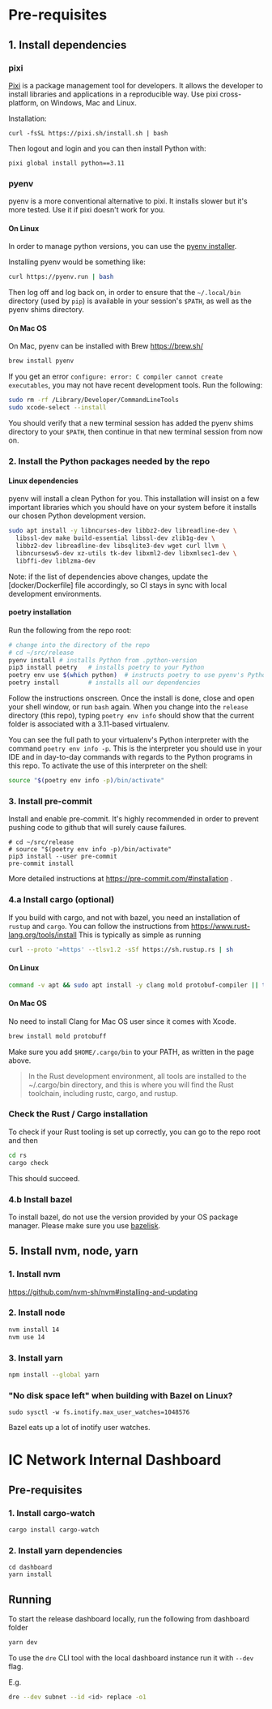 # Pre-requisites

## 1. Install dependencies

### pixi

[Pixi](https://pixi.sh/) is a package management tool for developers. It allows the developer to install libraries and applications in a reproducible way. Use pixi cross-platform, on Windows, Mac and Linux.

Installation:
```
curl -fsSL https://pixi.sh/install.sh | bash
```

Then logout and login and you can then install Python with:
```
pixi global install python==3.11
```

### pyenv

pyenv is a more conventional alternative to pixi. It installs slower but it's more tested. Use it if pixi doesn't work for you.

#### On Linux

In order to manage python versions, you can use the [pyenv
installer](https://github.com/pyenv/pyenv-installer).

Installing pyenv would be something like:

``` bash
curl https://pyenv.run | bash
```

Then log off and log back on, in order to ensure that the
`~/.local/bin` directory (used by `pip`) is
available in your session's `$PATH`, as well as the pyenv
shims directory.

#### On Mac OS

On Mac, pyenv can be installed with Brew https://brew.sh/
```bash
brew install pyenv
```

If you get an error `configure: error: C compiler cannot create executables`,
you may not have recent development tools. Run the following:
```bash
sudo rm -rf /Library/Developer/CommandLineTools
sudo xcode-select --install
```

You should verify that a new terminal session has added
the pyenv shims directory to your `$PATH`, then continue
in that new terminal session from now on.

### 2. Install the Python packages needed by the repo


#### Linux dependencies

pyenv will install a clean Python for you.   This installation will
insist on a few important libraries which you should have on your
system before it installs our chosen Python development version.

```bash
sudo apt install -y libncurses-dev libbz2-dev libreadline-dev \
  libssl-dev make build-essential libssl-dev zlib1g-dev \
  libbz2-dev libreadline-dev libsqlite3-dev wget curl llvm \
  libncursesw5-dev xz-utils tk-dev libxml2-dev libxmlsec1-dev \
  libffi-dev liblzma-dev
```

Note: if the list of dependencies above changes, update the
[docker/Dockerfile] file accordingly, so CI stays in sync
with local development environments.

#### poetry installation

Run the following from the repo root:

```bash
# change into the directory of the repo
# cd ~/src/release
pyenv install # installs Python from .python-version
pip3 install poetry   # installs poetry to your Python
poetry env use $(which python)  # instructs poetry to use pyenv's Python
poetry install        # installs all our dependencies
```

Follow the instructions onscreen.  Once the install is done,
close and open your shell window, or run `bash` again.
When you change into the `release` directory (this repo),
typing `poetry env info` should show that the current
folder is associated with a 3.11-based virtualenv.

You can see the full path to your virtualenv's Python interpreter
with the command `poetry env info -p`.  This is the interpreter
you should use in your IDE and in day-to-day commands with regards
to the Python programs in this repo.  To activate the use of
this interpreter on the shell:

```bash
source "$(poetry env info -p)/bin/activate"
```

### 3. Install pre-commit

Install and enable pre-commit. It's highly recommended in order to prevent pushing code to github that will surely cause failures.

```
# cd ~/src/release
# source "$(poetry env info -p)/bin/activate"
pip3 install --user pre-commit
pre-commit install
```

More detailed instructions at https://pre-commit.com/#installation .

### 4.a Install cargo (optional)

If you build with cargo, and not with bazel, you need an installation of `rustup` and `cargo`. You can follow the instructions from https://www.rust-lang.org/tools/install
This is typically as simple as running

```sh
curl --proto '=https' --tlsv1.2 -sSf https://sh.rustup.rs | sh
```
#### On Linux
```sh
command -v apt && sudo apt install -y clang mold protobuf-compiler || true
```
#### On Mac OS
No need to install Clang for Mac OS user since it comes with Xcode.
```sh
brew install mold protobuff
```
Make sure you add `$HOME/.cargo/bin` to your PATH, as written in the page above.
> In the Rust development environment, all tools are installed to the ~/.cargo/bin directory, and this is where you will find the Rust toolchain, including rustc, cargo, and rustup.

### Check the Rust / Cargo installation

To check if your Rust tooling is set up correctly, you can go to the repo root and then
```sh
cd rs
cargo check
```

This should succeed.

### 4.b Install bazel

To install bazel, do not use the version provided by your OS package manager. Please make sure you use [bazelisk](https://bazel.build/install/bazelisk).

## 5. Install nvm, node, yarn

### 1. Install nvm

https://github.com/nvm-sh/nvm#installing-and-updating

### 2. Install node

```sh
nvm install 14
nvm use 14
```

### 3. Install yarn

```sh
npm install --global yarn
```

### "No disk space left" when building with Bazel on Linux?

```
sudo sysctl -w fs.inotify.max_user_watches=1048576
```

Bazel eats up a lot of inotify user watches.

# IC Network Internal Dashboard

## Pre-requisites

### 1. Install cargo-watch

```sh
cargo install cargo-watch
```

### 2. Install yarn dependencies

```
cd dashboard
yarn install
```

## Running

To start the release dashboard locally, run the following from dashboard folder

```sh
yarn dev
```

To use the `dre` CLI tool with the local dashboard instance run it with `--dev` flag.

E.g.

```sh
dre --dev subnet --id <id> replace -o1
```
